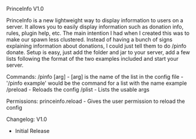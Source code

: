 PrinceInfo V1.0

PrinceInfo is a new lightweight way to display information to users on a server. 
It allows you to easily display information such as donation info, rules, plugin help, etc. 
The main intention I had when I created this was to make our spawn less clustered. 
Instead of having a bunch of signs explaining information about donations, I could just tell them to do /pinfo donate. 
Setup is easy, just add the folder and jar to your server, add a few lists following the format of the two examples included and start your server.

Commands:
  /pinfo [arg]
    - [arg] is the name of the list in the config file - '/pinfo example' would be the command for a list with the name example
  /preload
    - Reloads the config
  /plist
    - Lists the usable args

Permissions:
  princeinfo.reload
    - Gives the user permission to reload the config
	
Changelog:
V1.0
  - Initial Release
